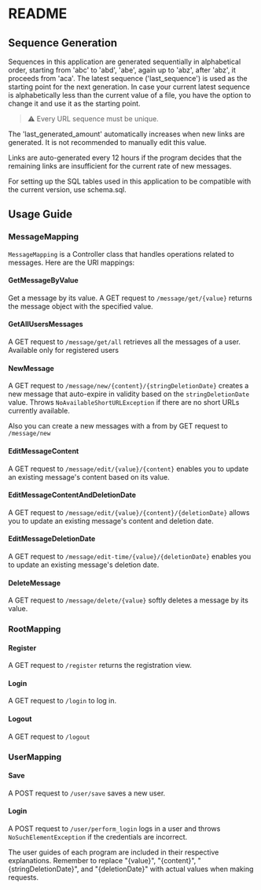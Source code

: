 # README

## Sequence Generation

Sequences in this application are generated sequentially in alphabetical order, starting from 'abc' to 'abd', 'abe', again up to 'abz', after 'abz', it proceeds from 'aca'. The latest sequence ('last_sequence') is used as the starting point for the next generation. In case your current latest sequence is alphabetically less than the current value of a file, you have the option to change it and use it as the starting point.

> ⚠️  Every URL sequence must be unique.

The 'last_generated_amount' automatically increases when new links are generated. It is not recommended to manually edit this value.

Links are auto-generated every 12 hours if the program decides that the remaining links are insufficient for the current rate of new messages.

For setting up the SQL tables used in this application to be compatible with the current version, use schema.sql.

## Usage Guide

### MessageMapping

`MessageMapping` is a Controller class that handles operations related to messages. Here are the URI mappings:

#### GetMessageByValue

Get a message by its value. A GET request to `/message/get/{value}` returns the message object with the specified value.

#### GetAllUsersMessages

A GET request to `/message/get/all` retrieves all the messages of a user. Available only for registered users

#### NewMessage

A GET request to `/message/new/{content}/{stringDeletionDate}` creates a new message that auto-expire in validity based on the `stringDeletionDate` value. Throws `NoAvailableShortURLException` if there are no short URLs currently available.

Also you can create a new messages with a from by GET request to `/message/new`
#### EditMessageContent

A GET request to `/message/edit/{value}/{content}` enables you to update an existing message's content based on its value.

#### EditMessageContentAndDeletionDate

A GET request to `/message/edit/{value}/{content}/{deletionDate}` allows you to update an existing message's content and deletion date.

#### EditMessageDeletionDate

A GET request to `/message/edit-time/{value}/{deletionDate}` enables you to update an existing message's deletion date.

#### DeleteMessage

A GET request to `/message/delete/{value}` softly deletes a message by its value.

### RootMapping

#### Register

A GET request to `/register` returns the registration view.

#### Login

A GET request to `/login` to log in.

#### Logout
A GET request to `/logout`

### UserMapping

#### Save

A POST request to `/user/save` saves a new user.

#### Login

A POST request to `/user/perform_login` logs in a user and throws `NoSuchElementException` if the credentials are incorrect. 

The user guides of each program are included in their respective explanations. Remember to replace "{value}", "{content}", "{stringDeletionDate}", and "{deletionDate}" with actual values when making requests.